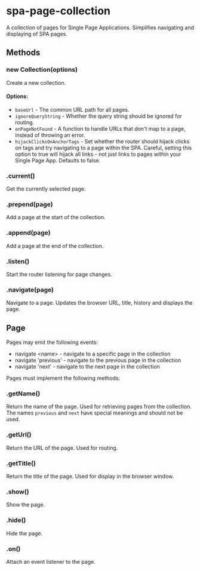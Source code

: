# spa-page-collection

A collection of pages for Single Page Applications. Simplifies navigating and displaying of SPA pages.

## Methods

### new Collection(options)

Create a new collection.

#### Options:

- `baseUrl` - The common URL path for all pages.
- `ignoreQueryString` - Whether the query string should be ignored for routing.
- `onPageNotFound` - A function to handle URLs that don't map to a page, instead of throwing an error.
- `hijackClicksOnAnchorTags` - Set whether the router should hijack clicks on <a/> tags and try navigating to a page 
within the SPA. Careful, setting this option to true will hijack all links - not just links to pages within your Single Page App. Defaults to false.

### .current()

Get the currently selected page.

### .prepend(page)

Add a page at the start of the collection.

### .append(page)

Add a page at the end of the collection.

### .listen()

Start the router listening for page changes.

### .navigate(page)

Navigate to a page. Updates the browser URL, title, history and displays the page.

## Page

Pages may emit the following events:

- navigate &lt;name&gt; - navigate to a specific page in the collection
- navigate 'previous' - navigate to the previous page in the collection
- navigate 'next' - navigate to the next page in the collection

Pages must implement the following methods:

### .getName()

Return the name of the page. Used for retrieving pages from the collection. The names `previous` and `next` have special meanings and should not be used.

### .getUrl()

Return the URL of the page. Used for routing.

### .getTitle()

Return the title of the page. Used for display in the browser window.

### .show()

Show the page.

### .hide()

Hide the page.

### .on()

Attach an event listener to the page.